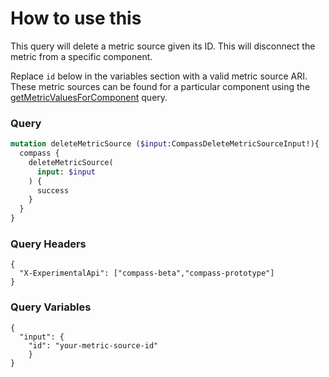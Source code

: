 # How to use this

This query will delete a metric source given its ID. This will disconnect the metric from a specific component.

Replace `id` below in the variables section with a valid metric source ARI. These metric sources can be found for a particular component using the [getMetricValuesForComponent](/snippets/graphql/get-metric-values-for-component/README.md) query.

### Query

```graphql
mutation deleteMetricSource ($input:CompassDeleteMetricSourceInput!){
  compass {
    deleteMetricSource(
      input: $input
    ) {
      success
    }
  }
}
```

### Query Headers

```
{
  "X-ExperimentalApi": ["compass-beta","compass-prototype"]
}
```

### Query Variables

```
{ 
  "input": {
    "id": "your-metric-source-id"
	}
}
```
